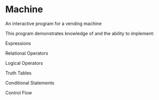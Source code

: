 # Machine
An interactive program for a vending machine

This program demonstrates knowledge of and the ability to implement:

Expressions 
 
Relational Operators 
 
Logical Operators 
 
Truth Tables 
 
Conditional Statements 
 
Control Flow
